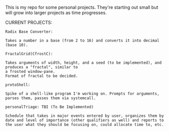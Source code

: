 This is my repo for some personal projects. They're starting out small but will grow into larger projects as time progresses.

CURRENT PROJECTS:

    Radix Base Converter:

    Takes a number in a base (from 2 to 16) and converts it into decimal (base 10).

    FractalGrid(CfrostC):

    Takes arguments of width, height, and a seed (to be implemented), and produces a "fractal", similar to
    a frosted window-pane.
    Format of fractal to be decided.

    protoShell:

    Spike of a shell-like program I'm working on. Prompts for arguments, parses them, passes them via systemcall.

    personalTriage: TBI (To Be Implemented)

    Schedule that takes in major events entered by user, organizes them by date and level of importance (other qualifiers as well) and reports to the user what they should be focusing on, could allocate time to, etc.